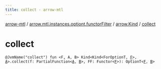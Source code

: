 ```yaml
---
title: collect - arrow-mtl
---
```


[arrow-mtl](../../index.html) / [arrow.mtl.instances.optiont.functorFilter](../index.html) / [arrow.Kind](index.html) / [collect](./collect.html)

# collect

`@JvmName("collect") fun <F, A, B> Kind<Kind<ForOptionT, `[`F`](collect.html#F)`>, `[`A`](collect.html#A)`>.collect(f: PartialFunction<`[`A`](collect.html#A)`, `[`B`](collect.html#B)`>, FF: Functor<`[`F`](collect.html#F)`>): OptionT<`[`F`](collect.html#F)`, `[`B`](collect.html#B)`>`